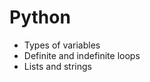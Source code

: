 # Python
 
<ul>
 <li>Types of variables </li>
 <li>Definite and indefinite loops</li>
 <li>Lists and strings</li>
</ul> 
